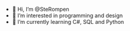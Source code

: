 - 👋 Hi, I’m @SteRompen
- 👀 I’m interested in programming and design
- 🌱 I’m currently learning C#, SQL and Python


<!---
SteRompen/SteRompen is a ✨ special ✨ repository because its `README.md` (this file) appears on your GitHub profile.
You can click the Preview link to take a look at your changes.
--->
